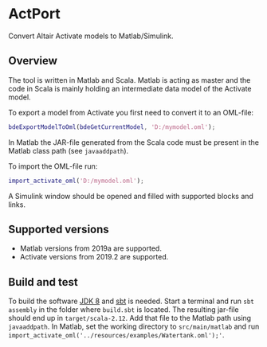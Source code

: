# ActPort

Convert Altair Activate models to Matlab/Simulink.

## Overview

The tool is written in Matlab and Scala. Matlab
is acting as master and the code in Scala is
mainly holding an intermediate data model of the
Activate model.

To export a model from Activate you first need to
convert it to an OML-file:

```Matlab
bdeExportModelToOml(bdeGetCurrentModel, 'D:/mymodel.oml');
``` 

In Matlab the JAR-file generated from the Scala code must 
be present in the Matlab class path (see `javaaddpath`).

To import the OML-file run:

```Matlab
import_activate_oml('D:/mymodel.oml');
```

A Simulink window should be opened and filled with
supported blocks and links.

## Supported versions

* Matlab versions from 2019a are supported.
* Activate versions from 2019.2 are supported.

## Build and test

To build the software 
[JDK 8](https://adoptopenjdk.net/)
and [sbt](https://www.scala-sbt.org/) is needed. 
Start a terminal and run `sbt assembly` in the
folder where `build.sbt` is located.
The resulting jar-file should end up in `target/scala-2.12`.
Add that file to the Matlab path using `javaaddpath`.
In Matlab, set the working directory to `src/main/matlab` and
run `import_activate_oml('../resources/examples/Watertank.oml');'`.
